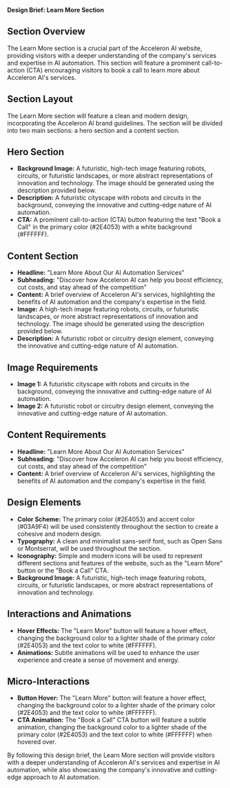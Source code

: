 **Design Brief: Learn More Section**

**Section Overview**
----------------

The Learn More section is a crucial part of the Acceleron AI website, providing visitors with a deeper understanding of the company's services and expertise in AI automation. This section will feature a prominent call-to-action (CTA) encouraging visitors to book a call to learn more about Acceleron AI's services.

**Section Layout**
----------------

The Learn More section will feature a clean and modern design, incorporating the Acceleron AI brand guidelines. The section will be divided into two main sections: a hero section and a content section.

**Hero Section**
----------------

* **Background Image:** A futuristic, high-tech image featuring robots, circuits, or futuristic landscapes, or more abstract representations of innovation and technology. The image should be generated using the description provided below.
* **Description:** A futuristic cityscape with robots and circuits in the background, conveying the innovative and cutting-edge nature of AI automation.
* **CTA:** A prominent call-to-action (CTA) button featuring the text "Book a Call" in the primary color (#2E4053) with a white background (#FFFFFF).

**Content Section**
-------------------

* **Headline:** "Learn More About Our AI Automation Services"
* **Subheading:** "Discover how Acceleron AI can help you boost efficiency, cut costs, and stay ahead of the competition"
* **Content:** A brief overview of Acceleron AI's services, highlighting the benefits of AI automation and the company's expertise in the field.
* **Image:** A high-tech image featuring robots, circuits, or futuristic landscapes, or more abstract representations of innovation and technology. The image should be generated using the description provided below.
* **Description:** A futuristic robot or circuitry design element, conveying the innovative and cutting-edge nature of AI automation.

**Image Requirements**
-------------------

* **Image 1:** A futuristic cityscape with robots and circuits in the background, conveying the innovative and cutting-edge nature of AI automation.
* **Image 2:** A futuristic robot or circuitry design element, conveying the innovative and cutting-edge nature of AI automation.

**Content Requirements**
-------------------------

* **Headline:** "Learn More About Our AI Automation Services"
* **Subheading:** "Discover how Acceleron AI can help you boost efficiency, cut costs, and stay ahead of the competition"
* **Content:** A brief overview of Acceleron AI's services, highlighting the benefits of AI automation and the company's expertise in the field.

**Design Elements**
-------------------

* **Color Scheme:** The primary color (#2E4053) and accent color (#03A9F4) will be used consistently throughout the section to create a cohesive and modern design.
* **Typography:** A clean and minimalist sans-serif font, such as Open Sans or Montserrat, will be used throughout the section.
* **Iconography:** Simple and modern icons will be used to represent different sections and features of the website, such as the "Learn More" button or the "Book a Call" CTA.
* **Background Image:** A futuristic, high-tech image featuring robots, circuits, or futuristic landscapes, or more abstract representations of innovation and technology.

**Interactions and Animations**
-----------------------------

* **Hover Effects:** The "Learn More" button will feature a hover effect, changing the background color to a lighter shade of the primary color (#2E4053) and the text color to white (#FFFFFF).
* **Animations:** Subtle animations will be used to enhance the user experience and create a sense of movement and energy.

**Micro-Interactions**
-------------------------

* **Button Hover:** The "Learn More" button will feature a hover effect, changing the background color to a lighter shade of the primary color (#2E4053) and the text color to white (#FFFFFF).
* **CTA Animation:** The "Book a Call" CTA button will feature a subtle animation, changing the background color to a lighter shade of the primary color (#2E4053) and the text color to white (#FFFFFF) when hovered over.

By following this design brief, the Learn More section will provide visitors with a deeper understanding of Acceleron AI's services and expertise in AI automation, while also showcasing the company's innovative and cutting-edge approach to AI automation.